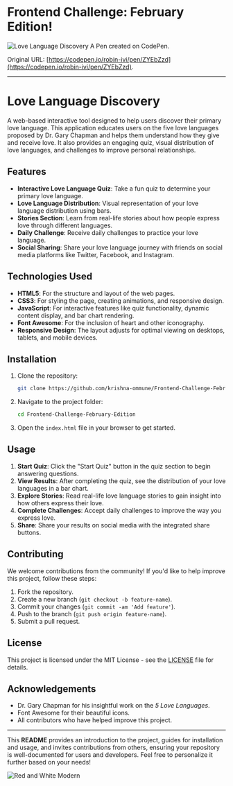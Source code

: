 # Frontend Challenge: February Edition!

![Love Language Discovery](https://github.com/user-attachments/assets/bd8be347-192f-4d0e-b9f9-0b05ca03b4b4)
A Pen created on CodePen.

Original URL: [https://codepen.io/robin-ivi/pen/ZYEbZzd](https://codepen.io/robin-ivi/pen/ZYEbZzd).

---

# Love Language Discovery

A web-based interactive tool designed to help users discover their primary love language. This application educates users on the five love languages proposed by Dr. Gary Chapman and helps them understand how they give and receive love. It also provides an engaging quiz, visual distribution of love languages, and challenges to improve personal relationships.

## Features

- **Interactive Love Language Quiz**: Take a fun quiz to determine your primary love language.
- **Love Language Distribution**: Visual representation of your love language distribution using bars.
- **Stories Section**: Learn from real-life stories about how people express love through different languages.
- **Daily Challenge**: Receive daily challenges to practice your love language.
- **Social Sharing**: Share your love language journey with friends on social media platforms like Twitter, Facebook, and Instagram.

## Technologies Used

- **HTML5**: For the structure and layout of the web pages.
- **CSS3**: For styling the page, creating animations, and responsive design.
- **JavaScript**: For interactive features like quiz functionality, dynamic content display, and bar chart rendering.
- **Font Awesome**: For the inclusion of heart and other iconography.
- **Responsive Design**: The layout adjusts for optimal viewing on desktops, tablets, and mobile devices.

## Installation

1. Clone the repository:
    ```bash
    git clone https://github.com/krishna-ommune/Frontend-Challenge-February-Edition.git
    ```

2. Navigate to the project folder:
    ```bash
    cd Frontend-Challenge-February-Edition
    ```

3. Open the `index.html` file in your browser to get started.

## Usage

1. **Start Quiz**: Click the "Start Quiz" button in the quiz section to begin answering questions.
2. **View Results**: After completing the quiz, see the distribution of your love languages in a bar chart.
3. **Explore Stories**: Read real-life love language stories to gain insight into how others express their love.
4. **Complete Challenges**: Accept daily challenges to improve the way you express love.
5. **Share**: Share your results on social media with the integrated share buttons.

## Contributing

We welcome contributions from the community! If you'd like to help improve this project, follow these steps:

1. Fork the repository.
2. Create a new branch (`git checkout -b feature-name`).
3. Commit your changes (`git commit -am 'Add feature'`).
4. Push to the branch (`git push origin feature-name`).
5. Submit a pull request.

## License

This project is licensed under the MIT License - see the [LICENSE](LICENSE) file for details.

## Acknowledgements

- Dr. Gary Chapman for his insightful work on the *5 Love Languages*.
- Font Awesome for their beautiful icons.
- All contributors who have helped improve this project.

---

This **README** provides an introduction to the project, guides for installation and usage, and invites contributions from others, ensuring your repository is well-documented for users and developers. Feel free to personalize it further based on your needs!

![Red and White Modern](https://github.com/user-attachments/assets/4c13cc18-dcfb-4075-901f-76865c30008c)

